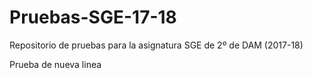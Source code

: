 # Pruebas-SGE-17-18
Repositorio de pruebas para la asignatura SGE de 2º de DAM (2017-18)


Prueba de nueva linea
